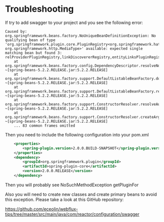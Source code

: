 
# Troubleshooting
If try to add swagger to your project and you see the following error:

```
Caused by: org.springframework.beans.factory.NoUniqueBeanDefinitionException: No qualifying bean of type 'org.springframework.plugin.core.PluginRegistry<org.springframework.hateoas.client.LinkDiscoverer, org.springframework.http.MediaType>' available: expected single matching bean but found 3: relProviderPluginRegistry,linkDiscovererRegistry,entityLinksPluginRegistry
    at org.springframework.beans.factory.config.DependencyDescriptor.resolveNotUnique(DependencyDescriptor.java:220) ~[spring-beans-5.2.2.RELEASE.jar:5.2.2.RELEASE]
    at org.springframework.beans.factory.support.DefaultListableBeanFactory.doResolveDependency(DefaultListableBeanFactory.java:1265) ~[spring-beans-5.2.2.RELEASE.jar:5.2.2.RELEASE]
    at org.springframework.beans.factory.support.DefaultListableBeanFactory.resolveDependency(DefaultListableBeanFactory.java:1207) ~[spring-beans-5.2.2.RELEASE.jar:5.2.2.RELEASE]
    at org.springframework.beans.factory.support.ConstructorResolver.resolveAutowiredArgument(ConstructorResolver.java:885) ~[spring-beans-5.2.2.RELEASE.jar:5.2.2.RELEASE]
    at org.springframework.beans.factory.support.ConstructorResolver.createArgumentArray(ConstructorResolver.java:789) ~[spring-beans-5.2.2.RELEASE.jar:5.2.2.RELEASE]
    ... 83 common frames omitted
```

Then you need to include the following configuration into your pom.xml
```xml
    <properties>
        <spring-plugin.version>2.0.0.BUILD-SNAPSHOT</spring-plugin.version>
    </properties>
    <dependency>
        <groupId>org.springframework.plugin</groupId>
        <artifactId>spring-plugin-core</artifactId>
        <version>2.0.0.RELEASE</version>
    </dependency>
```

Then you will probably see NoSuchMethodException getPluginFor

Also you will need to create new classes and create primary beans to avoid this exception.
Please take a look at this GitHub repository:

https://github.com/eceolin/webflux-tips/tree/master/src/main/java/com/reactor/configuration/swagger